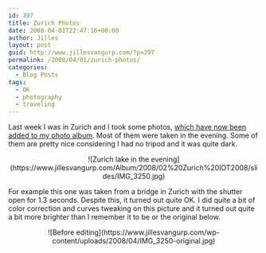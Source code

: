 ```yaml
---
id: 397
title: Zurich Photos
date: 2008-04-01T22:47:16+00:00
author: Jilles
layout: post
guid: http://www.jillesvangurp.com/?p=397
permalink: /2008/04/01/zurich-photos/
categories:
  - Blog Posts
tags:
  - OK
  - photography
  - traveling
---
```

Last week I was in Zurich and I took some photos, <a href="http://photos.jillesvangurp.com/Album/2008/02%20Zurich%20IOT2008/index.html">which have now been added to my photo album</a>. Most of them were taken in the evening. Some of them are pretty nice considering I had no tripod and it was quite dark.
<p style="text-align: center;">![Zurich lake in the evening](https://www.jillesvangurp.com/Album/2008/02%20Zurich%20IOT2008/slides/IMG_3250.jpg)</p>
For example this one was taken from a bridge in Zurich with the shutter open for 1.3 seconds. Despite this, it turned out quite OK. I did quite a bit of color correction and curves tweaking on this picture and it turned out quite a bit more brighter than I remember it to be or the original below.
<p style="text-align: center;">![Before editing](https://www.jillesvangurp.com/wp-content/uploads/2008/04/IMG_3250-original.jpg)</p>